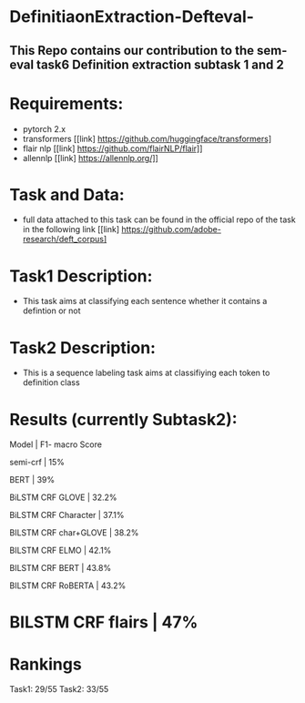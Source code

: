 # DefinitiaonExtraction-Defteval-
## This Repo contains our contribution to the sem-eval task6 Definition extraction subtask 1 and 2

# Requirements:
- pytorch 2.x 
- transformers [[link] https://github.com/huggingface/transformers]
- flair nlp [[link] https://github.com/flairNLP/flair]]
- allennlp [[link] https://allennlp.org/]]

# Task and Data:
* full data attached to this task can be found in the official repo of the task in the following link [[link] https://github.com/adobe-research/deft_corpus]


# Task1 Description:
* This task aims at classifying each sentence whether it contains a defintion or not

# Task2 Description:
* This is a sequence labeling task aims at classifiying each token to definition class 

# Results (currently Subtask2):

Model     | F1- macro Score

semi-crf    | 15%

BERT         |  39%

BiLSTM CRF GLOVE  | 32.2%

BiLSTM CRF Character | 37.1%

BILSTM CRF char+GLOVE | 38.2%

BILSTM CRF ELMO | 42.1%

BILSTM CRF BERT | 43.8%

BILSTM CRF RoBERTA | 43.2%

# BILSTM CRF flairs | 47%

# Rankings
Task1: 29/55
Task2: 33/55

